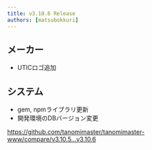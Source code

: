 ```yaml
---
title: v3.10.6 Release
authors: [matsubokkuri]
---
```


<!-- truncate -->

## メーカー

- UTICロゴ追加

## システム

- gem, npmライブラリ更新
- 開発環境のDBバージョン変更

https://github.com/tanomimaster/tanomimaster-www/compare/v3.10.5...v3.10.6

